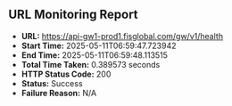 ## URL Monitoring Report

- **URL:** https://api-gw1-prod1.fisglobal.com/gw/v1/health
- **Start Time:** 2025-05-11T06:59:47.723942
- **End Time:** 2025-05-11T06:59:48.113515
- **Total Time Taken:** 0.389573 seconds
- **HTTP Status Code:** 200
- **Status:** Success
- **Failure Reason:** N/A
